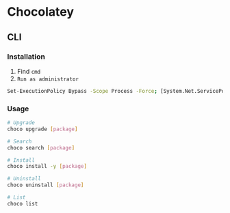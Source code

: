 # Chocolatey

## CLI

### Installation

1. Find `cmd`
2. `Run as administrator`

```sh
Set-ExecutionPolicy Bypass -Scope Process -Force; [System.Net.ServicePointManager]::SecurityProtocol = [System.Net.ServicePointManager]::SecurityProtocol -bor 3072; iex ((New-Object System.Net.WebClient).DownloadString('https://chocolatey.org/install.ps1'))
```

### Usage

```sh
# Upgrade
choco upgrade [package]

# Search
choco search [package]

# Install
choco install -y [package]

# Uninstall
choco uninstall [package]

# List
choco list
```
